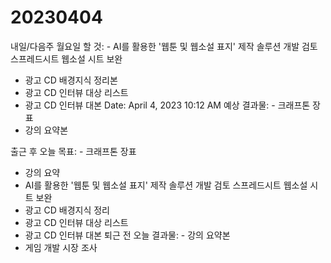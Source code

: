 # 20230404

내일/다음주 월요일 할 것: - AI를 활용한 '웹툰 및 웹소설 표지' 제작 솔루션 개발 검토 스프레드시트 웹소설 시트 보완
- 광고 CD 배경지식 정리본
- 광고 CD 인터뷰 대상 리스트
- 광고 CD 인터뷰 대본
Date: April 4, 2023 10:12 AM
예상 결과물: - 크래프톤 장표
- 강의 요약본

출근 후 오늘 목표: - 크래프톤 장표
- 강의 요약
- AI를 활용한 '웹툰 및 웹소설 표지' 제작 솔루션 개발 검토 스프레드시트 웹소설 시트 보완 
- 광고 CD 배경지식 정리
- 광고 CD 인터뷰 대상 리스트
- 광고 CD 인터뷰 대본
퇴근 전 오늘 결과물: - 강의 요약본
- 게임 개발 시장 조사